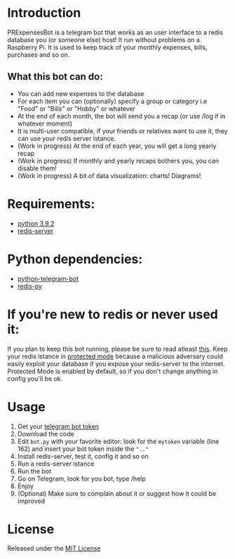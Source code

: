 # Introduction
PRExpensesBot is a telegram bot that works as an user interface to a redis database you (or someone else) host! It run without problems on a Raspberry Pi.
It is used to keep track of your monthly expenses, bills, purchases and so on.
## What this bot can do:
* You can add new expenses to the database
* For each item you can (optionally) specify a group or category i.e "Food" or "Bills" or "Hobby" or whatever 
* At the end of each month, the bot will send you a recap (or use /log if in whatever moment)
* It is multi-user compatible, if your friends or relatives want to use it, they can use your redis server istance.
* (Work in progress) At the end of each year, you will get a long yearly recap
* (Work in progress) If monthly and yearly recaps bothers you, you can disable them!
* (Work in progress) A bit of data visualization: charts! Diagrams! 
# Requirements:
* [python 3.9.2](https://www.python.org/)
* [redis-server](https://redis.io/topics/quickstart)
# Python dependencies:
* [python-telegram-bot](https://github.com/python-telegram-bot/python-telegram-bot)
* [redis-py](https://github.com/andymccurdy/redis-py)

# If you're new to redis or never used it:
If you plan to keep this bot running, please be sure to read atleast [this](https://redis.io/topics/memory-optimization#memory-allocation).
Keep your redis istance in [protected mode](https://redis.io/topics/security) because a malicious adversary could easily exploit your database if you expose your redis-server to the internet. Protected Mode is enabled by default, so if you don't change anything in config you'll be ok. 

# Usage
1. Get your [telegram bot token](https://core.telegram.org/bots#creating-a-new-bot)
2. Download the code
3. Edit ``bot.py`` with your favorite editor: look for the ``mytoken`` variable (line 162) and insert your bot token inside the ``".."``
4. Install redis-server, test it, config it and so on
5. Run a redis-server istance
6. Run the bot
7. Go on Telegram, look for you bot, type /help
8. Enjoy
9. (Optional) Make sure to complain about it or suggest how it could be improved

# License
Released under the [MIT License](https://mit-license.org/)
